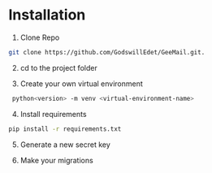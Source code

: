 # Installation

1. Clone Repo

```sh
git clone https://github.com/GodswillEdet/GeeMail.git.
```

2. cd to the project folder


3. Create your own virtual environment

```sh
 python<version> -m venv <virtual-environment-name>
```

4. Install requirements

```sh
pip install -r requirements.txt
```

5. Generate a new secret key

6. Make your migrations





